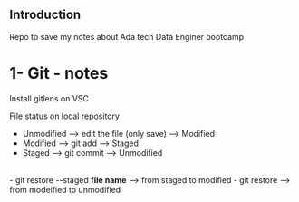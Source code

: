## Introduction

Repo to save my notes about Ada tech Data Enginer bootcamp

# 1- Git  - notes

Install gitlens on VSC

File status on local repository

- Unmodified --> edit the file (only save) --> Modified
- Modified   --> git add                   --> Staged
- Staged     --> git commit                --> Unmodified
<br>
- git restore --staged <strong>file name</strong>  -->   from staged to modified
- git restore <file name>            --> from modeified to unmodified